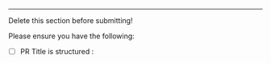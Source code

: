----
Delete this section before submitting!
 
Please ensure you have the following:
 
- [ ] PR Title is structured <Jira-Ticket-ID>:<Title>
- [ ] If PR fixes an error, the branch is tagged with `fix`
----
# Summary:
 
_Please provide a high-level summary of the changes for the changes and notes for the reviewers_
 
- [ ] Code compiles without issues or warnings
- [ ] Code passes all tests
- [ ] Unit tests provided for these changes

## Screenshots:
_Please provide screenshots of the changes if any visual elements are changed_

## Related Work:
 
These changes are related to the following PRs and work-items:
 
_Note: use !<number> to link to PRs, #<number> to link to work items_
 
## Other Notes
 
_if applicable, please note any other fixes or improvements in this PR_